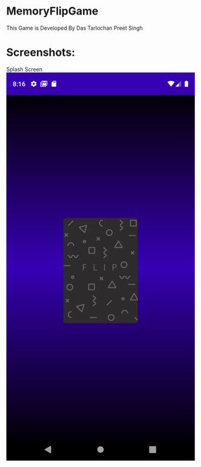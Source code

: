 # MemoryFlipGame

This Game is Developed By Das Tarlochan Preet Singh 

# Screenshots:

Splash Screen
<img
src="Screenshots/SplashScreen.png"
raw=true
alt="Splash Screen"
style="margin-right: 10px,width:100px,height:200px"
/>
